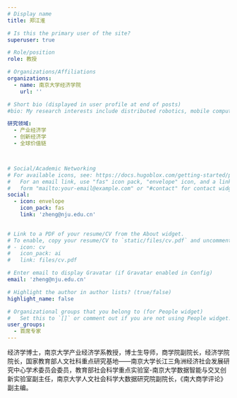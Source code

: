 ```yaml
---
# Display name
title: 郑江淮

# Is this the primary user of the site?
superuser: true

# Role/position
role: 教授

# Organizations/Affiliations
organizations:
  - name: 南京大学经济学院
    url: ''

# Short bio (displayed in user profile at end of posts)
#bio: My research interests include distributed robotics, mobile computing and programmable matter.

研究领域:
  - 产业经济学
  - 创新经济学
  - 全球价值链



# Social/Academic Networking
# For available icons, see: https://docs.hugoblox.com/getting-started/page-builder/#icons
#   For an email link, use "fas" icon pack, "envelope" icon, and a link in the
#   form "mailto:your-email@example.com" or "#contact" for contact widget.
social:
  - icon: envelope
    icon_pack: fas
    link: 'zheng@nju.edu.cn'

  
# Link to a PDF of your resume/CV from the About widget.
# To enable, copy your resume/CV to `static/files/cv.pdf` and uncomment the lines below.
# - icon: cv
#   icon_pack: ai
#   link: files/cv.pdf

# Enter email to display Gravatar (if Gravatar enabled in Config)
email: 'zheng@nju.edu.cn'

# Highlight the author in author lists? (true/false)
highlight_name: false

# Organizational groups that you belong to (for People widget)
#   Set this to `[]` or comment out if you are not using People widget.
user_groups:
  - 首席专家
---
```


经济学博士，南京大学产业经济学系教授，博士生导师，商学院副院长，经济学院院长，国家教育部人文社科重点研究基地——南京大学长江三角洲经济社会发展研究中心学术委员会委员，教育部社会科学重点实验室-南京大学数据智能与交叉创新实验室副主任，南京大学人文社会科学大数据研究院副院长，《南大商学评论》副主编。
